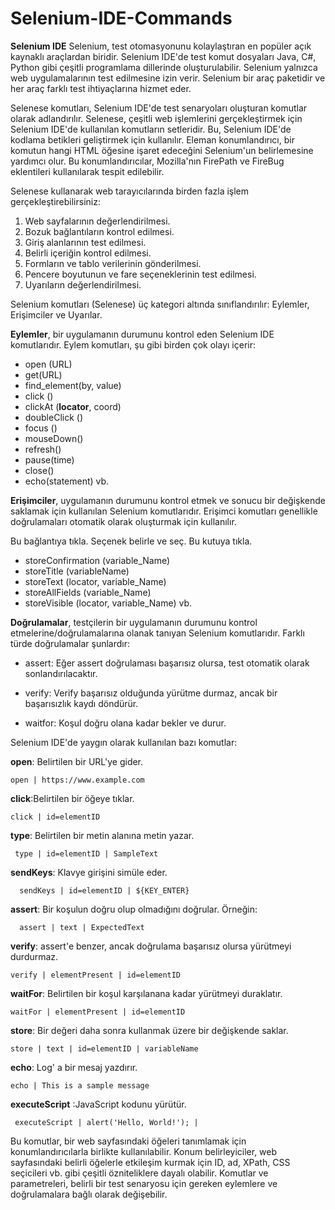 # Selenium-IDE-Commands

**Selenium IDE**
Selenium, test otomasyonunu kolaylaştıran en popüler açık kaynaklı araçlardan biridir. Selenium IDE'de test komut dosyaları Java, C#, Python gibi çeşitli programlama dillerinde oluşturulabilir. Selenium yalnızca web uygulamalarının test edilmesine izin verir. Selenium bir araç paketidir ve her araç farklı test ihtiyaçlarına hizmet eder.

Selenese komutları, Selenium IDE'de test senaryoları oluşturan komutlar olarak adlandırılır. Selenese, çeşitli web işlemlerini gerçekleştirmek için Selenium IDE'de kullanılan komutların setleridir. Bu, Selenium IDE'de kodlama betikleri geliştirmek için kullanılır. Eleman konumlandırıcı, bir komutun hangi HTML öğesine işaret edeceğini Selenium'un belirlemesine yardımcı olur. Bu konumlandırıcılar, Mozilla'nın FirePath ve FireBug eklentileri kullanılarak tespit edilebilir.

Selenese kullanarak web tarayıcılarında birden fazla işlem gerçekleştirebilirsiniz:

1. Web sayfalarının değerlendirilmesi.
2. Bozuk bağlantıların kontrol edilmesi.
3. Giriş alanlarının test edilmesi.
4. Belirli içeriğin kontrol edilmesi.
5. Formların ve tablo verilerinin gönderilmesi.
6. Pencere boyutunun ve fare seçeneklerinin test edilmesi.
7. Uyarıların değerlendirilmesi.

Selenium komutları (Selenese) üç kategori altında sınıflandırılır: Eylemler, Erişimciler ve Uyarılar.

**Eylemler**, bir uygulamanın durumunu kontrol eden Selenium IDE komutlarıdır. Eylem komutları, şu gibi birden çok olayı içerir:

 - open (URL)
 - get(URL)
 - find_element(by, value)
 - click ()
 - clickAt (****locator****, coord)
 - doubleClick ()
 - focus ()
 - mouseDown()
 - refresh()
 - pause(time)
 - close()
 - echo(statement)
vb.

**Erişimciler**, uygulamanın durumunu kontrol etmek ve sonucu bir değişkende saklamak için kullanılan Selenium komutlarıdır. Erişimci komutları genellikle doğrulamaları otomatik olarak oluşturmak için kullanılır.

Bu bağlantıya tıkla. 
Seçenek belirle ve seç. 
Bu kutuya tıkla.

 - storeConfirmation (variable_Name)
 - storeTitle (variableName)
 - storeText (locator, variable_Name)
 - storeAllFields (variable_Name)
 - storeVisible (locator, variable_Name) vb.

**Doğrulamalar**, testçilerin bir uygulamanın durumunu kontrol etmelerine/doğrulamalarına olanak tanıyan Selenium komutlarıdır. Farklı türde doğrulamalar şunlardır:

 - assert: Eğer assert doğrulaması başarısız olursa, test otomatik
   olarak sonlandırılacaktır.

 - verify: Verify başarısız olduğunda yürütme durmaz, ancak bir
   başarısızlık kaydı döndürür.

 - waitfor: Koşul doğru olana kadar bekler ve durur.

Selenium IDE'de yaygın olarak kullanılan bazı komutlar:

**open**: Belirtilen bir URL'ye gider.

    open | https://www.example.com


**click**:Belirtilen bir öğeye tıklar.

    click | id=elementID
    
**type**: Belirtilen bir metin alanına metin yazar.
 
     type | id=elementID | SampleText

**sendKeys**: Klavye girişini simüle eder.

      sendKeys | id=elementID | ${KEY_ENTER}
      
**assert**:   Bir koşulun doğru olup olmadığını doğrular. Örneğin:
  
      assert | text | ExpectedText
      
**verify**: assert'e benzer, ancak doğrulama başarısız olursa yürütmeyi durdurmaz.
   
    verify | elementPresent | id=elementID
    
 **waitFor**:     Belirtilen bir koşul karşılanana kadar yürütmeyi duraklatır.
 
    waitFor | elementPresent | id=elementID
    
**store**:     Bir değeri daha sonra kullanmak üzere bir değişkende saklar.
    
    store | text | id=elementID | variableName
 
 **echo**: Log' a bir mesaj yazdırır.
  
    echo | This is a sample message
  

**executeScript** :JavaScript kodunu yürütür.

     executeScript | alert('Hello, World!'); | 



  Bu komutlar, bir web sayfasındaki öğeleri tanımlamak için konumlandırıcılarla birlikte kullanılabilir. Konum belirleyiciler, web sayfasındaki belirli öğelerle etkileşim kurmak için ID, ad, XPath, CSS seçicileri vb. gibi çeşitli özniteliklere dayalı olabilir. Komutlar ve parametreleri, belirli bir test senaryosu için gereken eylemlere ve doğrulamalara bağlı olarak değişebilir.
